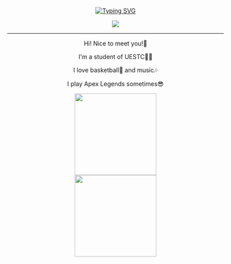 <div align="center">
  <a href="https://git.io/typing-svg">
    <img src="https://readme-typing-svg.herokuapp.com?font=Fira+Code&pause=1000&width=500&lines=%F0%9F%91%89+Looking+for+FRONT-END+DEVELOP+jobs+%F0%9F%91%88" alt="Typing SVG" />
  </a>
</div> 
<p align="center">
  <a href="https://skillicons.dev">
    <img src="https://skillicons.dev/icons?i=html,css,tailwind,less,js,ts,react,vue,npm,pnpm,yarn,webpack,vite,git,vuetify" />
  </a>
</p>
<hr>

<div align="center">
  <p>Hi! Nice to meet you!👋</p>
  <p>I'm a student of UESTC👨‍🎓</p>
  <p>I love basketball🏀 and music🎶</p>
  <p>I play Apex Legends sometimes😎</p>
</div>

<div align="center">
  <img src="https://github-readme-stats.vercel.app/api?username=want2sleeep&theme=cobalt" height="190px" />
</div>

<div align="center">
  <img src="https://github-readme-activity-graph.vercel.app/graph?username=want2sleeep&theme=react-dark&days=20" height="190px" />
</div>


<!--
**want2sleeep/want2sleeep** is a ✨ _special_ ✨ repository because its `README.md` (this file) appears on your GitHub profile.

Here are some ideas to get you started:

- 🔭 I’m currently working on ...
- 🌱 I’m currently learning ...
- 👯 I’m looking to collaborate on ...
- 🤔 I’m looking for help with ...
- 💬 Ask me about ...
- 📫 How to reach me: ...
- 😄 Pronouns: ...
- ⚡ Fun fact: ...
-->
